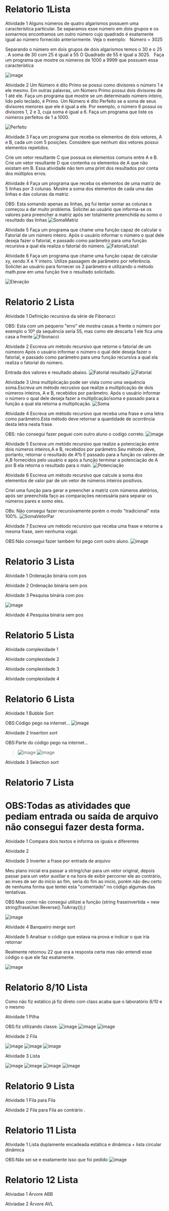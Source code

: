 # Relatorio 1Lista
 
Atividade 1 Alguns números de quatro algarismos possuem uma característica particular. Se separamos esse número em dois grupos e os somarmos encontramos um outro número cujo quadrado é exatamente igual ao número fornecido anteriormente. Veja o exemplo:
 
Número = 3025 

Separando o número em dois grupos de dois algarismos temos o 30 e o 25 . 
A soma de 30 com 25 é igual a 55
O Quadrado de 55 é igual a 3025.
 
Faça um programa que mostre os números de 1000 a 9999 que possuem essa característica

![image](https://user-images.githubusercontent.com/101760224/190407228-7280e236-c1b1-414a-a607-7794a83802cf.png)



Atividade 2 Um Número é dito Primo se possui como divisores o número 1 e ele mesmo. Em outras palavras, um Número Primo possui dois divisores de 1 até ele.
Faça um programa que mostre se um determinado número inteiro, lido pelo teclado, é Primo.
Um Número é dito Perfeito se a soma de seus divisores menores que ele é igual a ele. Por exemplo, o número 6 possui os  divisores 1, 2 e 3, cuja soma é igual a 6.
Faça um programa que liste os números perfeitos de 1 a 1000.

![Perfeito](https://user-images.githubusercontent.com/101760224/187250656-533c5769-acfc-42bd-9428-56f229f32f24.png)



Atividade 3 Faça um programa que receba os elementos de dois vetores, A e B, cada um com 5
posições. Considere que nenhum dos vetores possui elementos repetidos.

Crie um vetor resultante C que possua os elementos comuns entre A e B.
Crie um vetor resultante D que contenha os elementos de A que não existam em B.
Essa atividade não tem uma print dos resultados por conta dos múltiplos erros.

Atividade 4 Faça um programa que receba os elementos de uma matriz de 5 linhas por 3 colunas.
Mostre a soma dos elementos de cada uma das linhas e das colunas da matriz.

OBS: Esta somando apenas as linhas, pq fui tentar somar as colunas e começou a dar muito problema.
Solicitei ao usuário que informa-se os valores para preencher a matriz após ser totalmente preenchida eu somo o resultado das linhas
![SomaMatriz](https://user-images.githubusercontent.com/101760224/186930148-658d358f-eb64-4cd9-8787-887fd3f5e931.jpeg)

Atividade 5 Faça um programa que chame uma função capaz de calcular o Fatorial de um número
inteiro.
Após o usuário informar o número o qual dele deseja fazer o fatorial, e passado como parâmetro para uma função recursiva a qual ela realiza o fatorial do número.
![FatorialLista1](https://user-images.githubusercontent.com/101760224/186931467-b4cff1e8-410a-471a-abe8-375395c59295.jpeg)


Atividade 6 Faça um programa que chame uma função capaz de calcular xy, sendo X e Y inteiro.
Utilize passagem de parâmetro por referência.
Solicitei ao usuário para fornecer os 2 parâmetro e utilizando o método math.pow em uma função tive o resultado solicitado.

![Elevação](https://user-images.githubusercontent.com/101760224/186932129-2f844995-85d9-4ccd-aba7-db2bfe07fe1d.jpeg)




# Relatorio 2 Lista

 Atividade 1 Definição recursiva da série de Fibonacci
 
 OBS: Esta com um pequeno "erro" ele mostra  casas a frente o número por exemplo o 10º da sequência seria 55, mas como ele descarta 1 ele fica uma casa a frente
![Fibonacci](https://user-images.githubusercontent.com/101760224/186729009-3ae29454-b5cd-411c-9b04-b3693af1af43.jpeg)

Atividade 2 Escreva um método recursivo que retorne o fatorial de um númeoro 
Após o usuário informar o número o qual dele deseja fazer o fatorial, e passado como parâmetro para uma função recursiva a qual ela realiza o fatorial do número.

 Entrada dos valores e resultado abaixo. 
![Fatorial resultado](https://user-images.githubusercontent.com/101760224/186685108-eb82cd0d-e61e-4683-ad41-806d38729aff.jpeg)
![Fatorial](https://user-images.githubusercontent.com/101760224/186685400-fe64d6f2-e724-4e99-a8e5-6c1a9ae79ff3.jpeg)

 Atividade 3 Uma multiplicação pode ser vista como uma sequência soma.Escreva um método recrusivo que realize a multiplicação de dois números inteiros, A e B, recebidos por parâmetro. 
 Após o usuário informar o número o qual dele deseja fazer a multiplicação/soma e passado para a função a qual ela retorna a multiplicação.
![Soma](https://user-images.githubusercontent.com/101760224/186685940-a48e4c6d-3ee3-4495-95a5-7e2ad35aa175.jpeg)


 Atividade 4 Escreva um método recursivo que receba uma frase e uma letra como parâmetro.Esta método deve retornar a quantidade de ocorrência desta letra nesta frase.

  
  OBS: não consegui fazer peguei com outro aluno o codígo correto.
 ![image](https://user-images.githubusercontent.com/101760224/190408575-5d509d84-ac29-49b6-aec3-1c2d9ad09fd5.png)



 Atividade 5 Escreva um metódo recursivo que realize a potenciação entre dois números inteiros,A e B, recebidos por parâmetro.Seu método deve, portanto, retornar o resultado de A°b 
 E passado para a função os valores de A,B fornecidos pelo usuário e após a função terminar a potenciação de A por B ela retorna o resultado para o main.
![Potenciação](https://user-images.githubusercontent.com/101760224/186687862-00fcf3fd-752f-41c7-9720-6db0f33e51e7.jpeg)


 Atividade 6 Escreva um método recursivo que calcule a soma dos elementos de valor par de um vetor de números inteiros positivos. 

Criei uma função para gerar e preencher a matriz com números aletórios, após ser preenchida faço as comparações necessária para separar os números pares e somo eles.

 OBs: Não consegui fazer recursivamente porém o modo "tradicional" esta 100%.
 ![SomaVetorPar](https://user-images.githubusercontent.com/101760224/186920959-44ced8b7-fe5e-4c67-85a1-5bc3ad69fafa.jpeg)


 Atividade 7 Escreva um método recursivo que receba uma frase e retorne a mesma frase, sem nenhuma vogal. 
 
 OBS:Não consegui fazer também foi pego com outro aluno.
![image](https://user-images.githubusercontent.com/101760224/190409578-0ae80921-8d89-494a-8cdf-3df1188abe37.png)

# Relatorio 3 Lista
Atividade 1 Ordenação binária com pos

Atividade 2 Ordenação binária sem pos 

Atividade 3 Pesquisa binária com pos

![image](https://user-images.githubusercontent.com/101760224/194433246-7c96e684-6f77-461a-b237-3a621eb191b8.png)


Atividade 4 Pesquisa binária sem pos

# Relatorio 5 Lista
Atividade complexidade 1

Atividade complexidade 2

Atividade complexidade 3

Atividade complexidade 4

# Relatorio 6 Lista

Atividade 1 Bubble Sort

OBS:Código pego na internet...
![image](https://user-images.githubusercontent.com/101760224/192540647-3b0c70f6-8f83-45db-b637-bbe7df332163.png)

Atividade 2 Insertion sort

OBS:Parte do código pego na internet...
> ![image](https://user-images.githubusercontent.com/101760224/192541746-f3b98a90-48ad-4ce1-a995-382a2accc5e3.png)
![image](https://user-images.githubusercontent.com/101760224/192542228-bdc0f2c3-051a-4afb-9790-bdccf36f3eda.png)


Atividade 3 Selection sort

# Relatorio 7 Lista

# OBS:Todas as atividades que pediam entrada ou saída de arquivo não consegui fazer desta forma.

Atividade 1 Compara dois textos e informa os iguais e diferentes

Atividade 2 

Atividade 3 Inverter a frase por entrada de arquivo

Meu plano inicial era passar a string/char para um vetor original, depois passar para um vetor auxiliar e na hora de exibir percorrer ele ao contrário, ao inves de ser do início ao fim, seria do fim ao inicio, porém não deu certo de nenhuma forma que tentei esta "comentado" no código algumas das tentativas.

OBS:Mas como não consegui utilizei a função (string fraseinvertida = new string(fraseUser.Reverse().ToArray());)

![image](https://user-images.githubusercontent.com/101760224/198040391-b22089ca-6196-4035-bec6-49eb3cafff29.png)

Atividade 4 Banqueiro merge sort

Atividade 5 Analisar o código que estava na prova e indicar o que iria retornar

Realmente retornou 22 que era a resposta certa mas não entendi esse código o que ele faz exatamente.

![image](https://user-images.githubusercontent.com/101760224/198369631-c0d87d7a-5681-4e59-8974-aa3b6a0e3762.png)

# Relatorio 8/10 Lista

Como não fiz estático já fiz direto com class acaba que o laboratório 8/10 e o mesmo


Atividade 1 Pilha

OBS:fiz utilizando classe.
![image](https://user-images.githubusercontent.com/101760224/198644572-640471a1-2d52-49b4-a926-fb03a5cf8ee8.png)
![image](https://user-images.githubusercontent.com/101760224/198644766-23bfea9b-8e83-4e46-adb5-6478d13788d1.png)
![image](https://user-images.githubusercontent.com/101760224/198644973-d35a79ec-f0df-4191-a72b-0d36b0c627d1.png)


Atividade 2 Fila

![image](https://user-images.githubusercontent.com/101760224/200174101-0b1b726c-e11d-4de7-8b6e-2e1c6b235029.png)
![image](https://user-images.githubusercontent.com/101760224/200174119-c0cbe4d6-097d-48df-b71a-3c1e886ee417.png)
![image](https://user-images.githubusercontent.com/101760224/200174141-9bd29a0c-559b-41b8-8818-eeea4161a430.png)


Atividade 3 Lista

![image](https://user-images.githubusercontent.com/101760224/200174578-b15261e8-c1c8-413d-b4d6-0a60d1b37191.png)
![image](https://user-images.githubusercontent.com/101760224/200174604-694f848f-3fce-46d5-b28c-3356ad62a33b.png)
![image](https://user-images.githubusercontent.com/101760224/200174669-06995ee1-0eb7-4ee8-b325-211e961041f7.png)
![image](https://user-images.githubusercontent.com/101760224/200174691-4f20449d-4a5d-44df-a28a-e2b67b08d709.png)




# Relatorio 9 Lista

Atividade 1 Fila para Fila

Atividade 2 Fila para Fila ao contrário .

# Relatorio 11 Lista

Atividade 1 Lista duplamente encadeada estática e dinâmica + lista circular dinâmica

OBS:Não sei se e exatamente isso que foi pedido 
![image](https://user-images.githubusercontent.com/101760224/201921048-e813ea4b-4471-462f-af19-c2b9912a0c34.png)
# Relatorio 12 Lista

Ativiadae 1 Árvore ABB

Ativiadae 2 Árvore AVL
